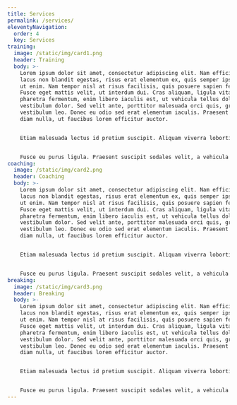 ```yaml
---
title: Services
permalink: /services/
eleventyNavigation:
  order: 4
  key: Services
training:
  image: /static/img/card1.png
  header: Training
  body: >-
    Lorem ipsum dolor sit amet, consectetur adipiscing elit. Nam efficitur,
    lacus non blandit egestas, risus erat elementum ex, quis semper ipsum odio
    ut enim. Nam tempor nisl at risus facilisis, quis posuere sapien feugiat.
    Fusce eget mattis velit, ut interdum dui. Cras aliquam, ligula vitae
    pharetra fermentum, enim libero iaculis est, ut vehicula tellus dolor
    vestibulum dolor. Sed velit ante, porttitor malesuada orci quis, gravida
    vestibulum leo. Donec eu odio sed erat elementum iaculis. Praesent ultricies
    diam nulla, ut faucibus lorem efficitur auctor.


    Etiam malesuada lectus id pretium suscipit. Aliquam viverra lobortis erat vitae feugiat. Nulla facilisi. Praesent gravida consectetur ipsum, at venenatis ligula. Fusce sit amet neque sit amet justo posuere faucibus sit amet sed nibh. Praesent semper est eget pellentesque fermentum. Suspendisse ac sem in neque pulvinar gravida in sed velit. In luctus luctus turpis, vitae tempor est feugiat eu. Nunc non urna eu libero bibendum finibus. Etiam eros augue, cursus quis ultrices et, mollis nec magna.


    Fusce eu purus ligula. Praesent suscipit sodales velit, a vehicula justo euismod id. Nulla ultrices varius elit, ac scelerisque justo vestibulum sed. Nullam malesuada bibendum turpis. Quisque sit amet elit luctus eros imperdiet scelerisque. Pellentesque mollis mauris sit amet ex pretium vestibulum. Sed vitae aliquam leo. Duis tortor eros, pretium id leo eget, ultricies euismod lectus. Etiam vel dui et diam malesuada aliquet. Nam ut nisi quis magna feugiat varius in nec tortor. Etiam tincidunt nisi quam, id tincidunt justo sodales id.
coaching:
  image: /static/img/card2.png
  header: Coaching
  body: >-
    Lorem ipsum dolor sit amet, consectetur adipiscing elit. Nam efficitur,
    lacus non blandit egestas, risus erat elementum ex, quis semper ipsum odio
    ut enim. Nam tempor nisl at risus facilisis, quis posuere sapien feugiat.
    Fusce eget mattis velit, ut interdum dui. Cras aliquam, ligula vitae
    pharetra fermentum, enim libero iaculis est, ut vehicula tellus dolor
    vestibulum dolor. Sed velit ante, porttitor malesuada orci quis, gravida
    vestibulum leo. Donec eu odio sed erat elementum iaculis. Praesent ultricies
    diam nulla, ut faucibus lorem efficitur auctor.


    Etiam malesuada lectus id pretium suscipit. Aliquam viverra lobortis erat vitae feugiat. Nulla facilisi. Praesent gravida consectetur ipsum, at venenatis ligula. Fusce sit amet neque sit amet justo posuere faucibus sit amet sed nibh. Praesent semper est eget pellentesque fermentum. Suspendisse ac sem in neque pulvinar gravida in sed velit. In luctus luctus turpis, vitae tempor est feugiat eu. Nunc non urna eu libero bibendum finibus. Etiam eros augue, cursus quis ultrices et, mollis nec magna.


    Fusce eu purus ligula. Praesent suscipit sodales velit, a vehicula justo euismod id. Nulla ultrices varius elit, ac scelerisque justo vestibulum sed. Nullam malesuada bibendum turpis. Quisque sit amet elit luctus eros imperdiet scelerisque. Pellentesque mollis mauris sit amet ex pretium vestibulum. Sed vitae aliquam leo. Duis tortor eros, pretium id leo eget, ultricies euismod lectus. Etiam vel dui et diam malesuada aliquet. Nam ut nisi quis magna feugiat varius in nec tortor. Etiam tincidunt nisi quam, id tincidunt justo sodales id.
breaking:
  image: /static/img/card3.png
  header: Breaking
  body: >-
    Lorem ipsum dolor sit amet, consectetur adipiscing elit. Nam efficitur,
    lacus non blandit egestas, risus erat elementum ex, quis semper ipsum odio
    ut enim. Nam tempor nisl at risus facilisis, quis posuere sapien feugiat.
    Fusce eget mattis velit, ut interdum dui. Cras aliquam, ligula vitae
    pharetra fermentum, enim libero iaculis est, ut vehicula tellus dolor
    vestibulum dolor. Sed velit ante, porttitor malesuada orci quis, gravida
    vestibulum leo. Donec eu odio sed erat elementum iaculis. Praesent ultricies
    diam nulla, ut faucibus lorem efficitur auctor.


    Etiam malesuada lectus id pretium suscipit. Aliquam viverra lobortis erat vitae feugiat. Nulla facilisi. Praesent gravida consectetur ipsum, at venenatis ligula. Fusce sit amet neque sit amet justo posuere faucibus sit amet sed nibh. Praesent semper est eget pellentesque fermentum. Suspendisse ac sem in neque pulvinar gravida in sed velit. In luctus luctus turpis, vitae tempor est feugiat eu. Nunc non urna eu libero bibendum finibus. Etiam eros augue, cursus quis ultrices et, mollis nec magna.


    Fusce eu purus ligula. Praesent suscipit sodales velit, a vehicula justo euismod id. Nulla ultrices varius elit, ac scelerisque justo vestibulum sed. Nullam malesuada bibendum turpis. Quisque sit amet elit luctus eros imperdiet scelerisque. Pellentesque mollis mauris sit amet ex pretium vestibulum. Sed vitae aliquam leo. Duis tortor eros, pretium id leo eget, ultricies euismod lectus. Etiam vel dui et diam malesuada aliquet. Nam ut nisi quis magna feugiat varius in nec tortor. Etiam tincidunt nisi quam, id tincidunt justo sodales id.
---
```

